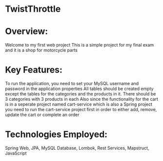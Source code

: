 # TwistThrottle

# **Overview:**
Welcome to my first web project 
This is a simple project for my final exam and it is a shop for motorcycle parts
# **Key Features:**
To run the application, you need to set your MySQL username and password in the application properties
All tables should be created empty except the tables for the categories and the products in it. There should be 3 categories with 3 products in each
Also since the functionality for the cart is in a seperate project named cart-service which is also a Spring project you need to run the cart-service project first in order to either add, remove, update the cart or complete an order

# **Technologies Employed:**
Spring Web, JPA, MySQL Database, Lombok, Rest Services, Mapstruct, JavaScript
